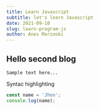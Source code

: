 ```yaml
---
title: Learn Javascript
subtitle: let's learn Javascript
date: 2021-09-10
slug: learn-program-js
author: Anes Marzooki
---
```


## Hello second blog

```
Sample text here...
```

Syntac highlighting

``` js
const name = 'Jhon';
console.log(name);
```
